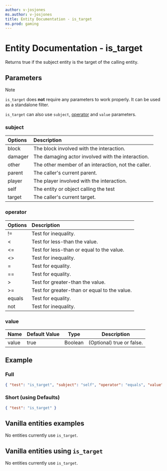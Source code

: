 ```yaml
---
author: v-josjones
ms.author: v-josjones
title: Entity Documentation - is_target
ms.prod: gaming
---
```


# Entity Documentation - is_target

Returns true if the subject entity is the target of the calling entity.

## Parameters

> [!Note]
> `is_target` does **not** require any parameters to work properly. It can be used as a standalone filter.
>
> `is_target` can also use `subject`, [operator](../Definitions/NestedTables/operator.md) and `value` parameters.

### subject

| Options| Description |
|:-----------|:-----------|
| block| The block involved with the interaction. |
| damager| The damaging actor involved with the interaction. |
| other| The other member of an interaction, not the caller. |
| parent| The caller's current parent. |
| player| The player involved with the interaction. |
| self| The entity or object calling the test |
| target| The caller's current target. |

### operator

| Options| Description |
|:-----------|:-----------|
| !=| Test for inequality. |
| <| Test for less-than the value. |
| <=| Test for less-than or equal to the value. |
| <>| Test for inequality. |
| =| Test for equality. |
| ==| Test for equality. |
| >| Test for greater-than the value. |
| >=| Test for greater-than or equal to the value. |
| equals| Test for equality. |
| not| Test for inequality. |

### value

|Name |Default Value  |Type  |Description  |
|---------|---------|---------|---------|
|value |true |Boolean |(Optional) true or false. |

## Example

### Full

```json
{ "test": "is_target", "subject": "self", "operator": "equals", "value": "true"}
```

### Short (using Defaults)

```json
{ "test": "is_target" }
```

## Vanilla entities examples

No entities currently use `is_target`.

## Vanilla entities using `is_target`

No entities currently use `is_target`.
